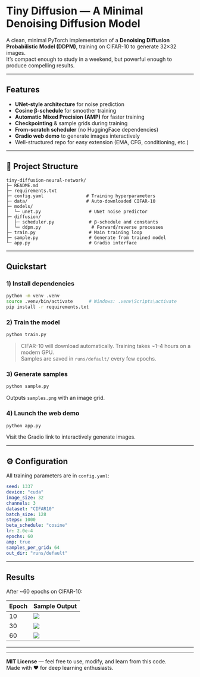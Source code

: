 # Tiny Diffusion — A Minimal Denoising Diffusion Model

A clean, minimal PyTorch implementation of a **Denoising Diffusion Probabilistic Model (DDPM)**, training on CIFAR-10 to generate 32×32 images.  
It’s compact enough to study in a weekend, but powerful enough to produce compelling results.


---

## Features

- **UNet-style architecture** for noise prediction
- **Cosine β-schedule** for smoother training
- **Automatic Mixed Precision (AMP)** for faster training
- **Checkpointing** & sample grids during training
- **From-scratch scheduler** (no HuggingFace dependencies)
- **Gradio web demo** to generate images interactively
- Well-structured repo for easy extension (EMA, CFG, conditioning, etc.)

---

## 📂 Project Structure

```
tiny-diffusion-neural-network/
├─ README.md
├─ requirements.txt
├─ config.yaml                # Training hyperparameters
├─ data/                      # Auto-downloaded CIFAR-10
├─ models/
│  └─ unet.py                  # UNet noise predictor
├─ diffusion/
│  ├─ scheduler.py             # β-schedule and constants
│  └─ ddpm.py                   # Forward/reverse processes
├─ train.py                    # Main training loop
├─ sample.py                   # Generate from trained model
└─ app.py                      # Gradio interface
```

---

## Quickstart

### 1) Install dependencies
```bash
python -m venv .venv
source .venv/bin/activate      # Windows: .venv\Scripts\activate
pip install -r requirements.txt
```

### 2) Train the model
```bash
python train.py
```
> CIFAR-10 will download automatically. Training takes ~1–4 hours on a modern GPU.  
> Samples are saved in `runs/default/` every few epochs.

### 3) Generate samples
```bash
python sample.py
```
Outputs `samples.png` with an image grid.

### 4) Launch the web demo
```bash
python app.py
```
Visit the Gradio link to interactively generate images.

---

## ⚙ Configuration

All training parameters are in `config.yaml`:

```yaml
seed: 1337
device: "cuda"
image_size: 32
channels: 3
dataset: "CIFAR10"
batch_size: 128
steps: 1000
beta_schedule: "cosine"
lr: 2.0e-4
epochs: 60
amp: true
samples_per_grid: 64
out_dir: "runs/default"
```

---

## Results

After ~60 epochs on CIFAR-10:

| Epoch | Sample Output |
|-------|---------------|
| 10    | ![](runs/default/samples_e10.png) |
| 30    | ![](runs/default/samples_e30.png) |
| 60    | ![](runs/default/samples_e60.png) |

---



---

**MIT License** — feel free to use, modify, and learn from this code.  
Made with ❤️ for deep learning enthusiasts.
